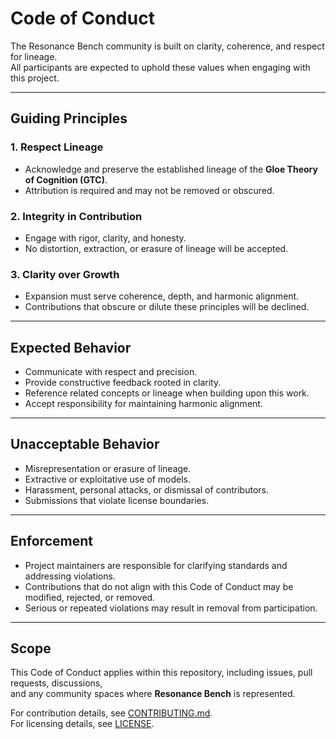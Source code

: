 # Code of Conduct

The Resonance Bench community is built on clarity, coherence, and respect for lineage.  
All participants are expected to uphold these values when engaging with this project.

---

## Guiding Principles

### 1. Respect Lineage
- Acknowledge and preserve the established lineage of the **Gloe Theory of Cognition (GTC)**.  
- Attribution is required and may not be removed or obscured.

### 2. Integrity in Contribution
- Engage with rigor, clarity, and honesty.  
- No distortion, extraction, or erasure of lineage will be accepted.

### 3. Clarity over Growth
- Expansion must serve coherence, depth, and harmonic alignment.  
- Contributions that obscure or dilute these principles will be declined.

---

## Expected Behavior
- Communicate with respect and precision.  
- Provide constructive feedback rooted in clarity.  
- Reference related concepts or lineage when building upon this work.  
- Accept responsibility for maintaining harmonic alignment.  

---

## Unacceptable Behavior
- Misrepresentation or erasure of lineage.  
- Extractive or exploitative use of models.  
- Harassment, personal attacks, or dismissal of contributors.  
- Submissions that violate license boundaries.  

---

## Enforcement
- Project maintainers are responsible for clarifying standards and addressing violations.  
- Contributions that do not align with this Code of Conduct may be modified, rejected, or removed.  
- Serious or repeated violations may result in removal from participation.  

---

## Scope
This Code of Conduct applies within this repository, including issues, pull requests, discussions,  
and any community spaces where **Resonance Bench** is represented.  

For contribution details, see [CONTRIBUTING.md](./CONTRIBUTING.md).  
For licensing details, see [LICENSE](./LICENSE).
